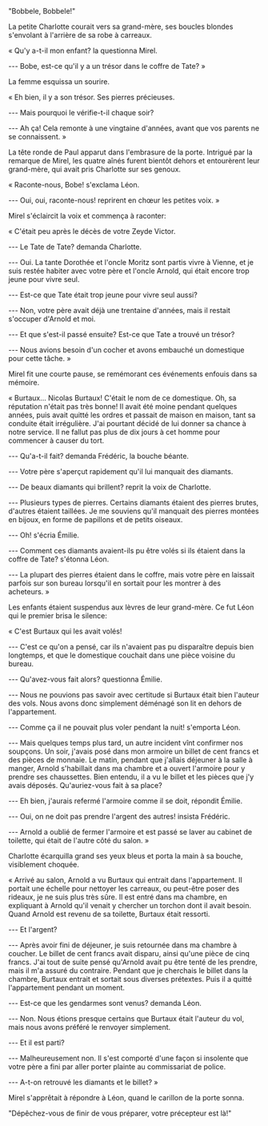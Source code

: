 <!--
C02S??: Burtaux
Personnages:
  - Les enfants Grünberg
  - Maria Schorr
  - Adolphe Grünberg
  - Arnold Grünberg
  - Nicolas Burtaux
Résumé: Charlotte demande à Maria pourquoi Adolphe ferme toujours à clé son
coffre. Maria raconte aux enfants l'épisode du vol des diamants en 1853.
Adolphe ajoute qu'elle n'a pas fait mention des bouteilles de vin. Elle répond
que c'est pour ne pas les encourager à faire de même.
-->


## 

"Bobbele, Bobbele!"

La petite Charlotte courait vers sa grand-mère, ses boucles blondes s'envolant
à l'arrière de sa robe à carreaux.

« Qu'y a-t-il mon enfant? la questionna Mirel.

--- Bobe, est-ce qu'il y a un trésor dans le coffre de Tate? »

La femme esquissa un sourire.

« Eh bien, il y a son trésor. Ses pierres précieuses.

--- Mais pourquoi le vérifie-t-il chaque soir?

--- Ah ça! Cela remonte à une vingtaine d'années, avant que vos parents ne se
connaissent. »


La tête ronde de Paul apparut dans l'embrasure de la porte. Intrigué par la
remarque de Mirel, les quatre aînés furent bientôt dehors et entourèrent leur
grand-mère, qui avait pris Charlotte sur ses genoux.

« Raconte-nous, Bobe! s'exclama Léon.

--- Oui, oui, raconte-nous! reprirent en chœur les petites voix. »


Mirel s'éclaircit la voix et commença à raconter:

« C'était peu après le décès de votre Zeyde Victor.

--- Le Tate de Tate? demanda Charlotte.

--- Oui. La tante Dorothée et l'oncle Moritz sont partis vivre à Vienne,
et je suis restée habiter avec votre père et l'oncle Arnold, qui était encore trop
jeune pour vivre seul.

--- Est-ce que Tate était trop jeune pour vivre seul aussi?

--- Non, votre père avait déjà une trentaine d'années, mais il restait
s'occuper d'Arnold et moi.

--- Et que s'est-il passé ensuite? Est-ce que Tate a trouvé un trésor?

--- Nous avions besoin d'un cocher et avons embauché un domestique pour cette
tâche. »


Mirel fit une courte pause, se remémorant ces événements enfouis dans sa
mémoire.

« Burtaux… Nicolas Burtaux! C'était le nom de ce domestique. Oh, sa réputation
n'était pas très bonne! Il avait été moine pendant quelques années,
puis avait quitté les ordres et passait de maison en maison, tant sa conduite
était irrégulière. J'ai pourtant décidé de lui donner sa chance à notre
service. Il ne fallut pas plus de dix jours à cet homme pour commencer à causer
du tort.


--- Qu'a-t-il fait? demanda Frédéric, la bouche béante.

--- Votre père s'aperçut rapidement qu'il lui manquait des diamants.

--- De beaux diamants qui brillent? reprit la voix de Charlotte.

--- Plusieurs types de pierres. Certains diamants étaient des pierres brutes,
d'autres étaient taillées. Je me souviens qu'il manquait des pierres montées en
bijoux, en forme de papillons et de petits oiseaux.

--- Oh! s'écria Émilie.

--- Comment ces diamants avaient-ils pu être volés si ils étaient dans la
coffre de Tate? s'étonna Léon.

--- La plupart des pierres étaient dans le coffre, mais votre père en laissait
parfois sur son bureau lorsqu'il en sortait pour les montrer à des acheteurs. »


Les enfants étaient suspendus aux lèvres de leur grand-mère.
Ce fut Léon qui le premier brisa le silence:

« C'est Burtaux qui les avait volés!

--- C'est ce qu'on a pensé, car ils n'avaient pas pu disparaître depuis bien
longtemps, et que le domestique couchait dans une pièce voisine du bureau.

--- Qu'avez-vous fait alors? questionna Émilie.

--- Nous ne pouvions pas savoir avec certitude si Burtaux était bien l'auteur
des vols. Nous avons donc simplement déménagé son lit en dehors de
l'appartement.

--- Comme ça il ne pouvait plus voler pendant la nuit! s'emporta Léon.

--- Mais quelques temps plus tard, un autre incident vînt confirmer nos
soupçons. Un soir, j'avais posé dans mon armoire un billet de cent francs et
des pièces de monnaie. Le matin, pendant que j'allais déjeuner à la salle
à manger, Arnold s'habillait dans ma chambre et a ouvert l'armoire pour
y prendre ses chaussettes. Bien entendu, il a vu le billet et les pièces que
j'y avais déposés. Qu'auriez-vous fait à sa place?

--- Eh bien, j'aurais refermé l'armoire comme il se doit, répondit Émilie.

--- Oui, on ne doit pas prendre l'argent des autres! insista Frédéric.

--- Arnold a oublié de fermer l'armoire et est passé se laver
au cabinet de toilette, qui était de l'autre côté du salon. »

Charlotte écarquilla grand ses yeux bleus et porta la main à sa bouche,
visiblement choquée.

« Arrivé au salon, Arnold a vu Burtaux qui entrait dans l'appartement. Il
portait une échelle pour nettoyer les carreaux, ou peut-être poser des rideaux,
je ne suis plus très sûre. Il est entré dans ma chambre, en expliquant à Arnold
qu'il venait y chercher un torchon dont il avait besoin. Quand Arnold est
revenu de sa toilette, Burtaux était ressorti.

--- Et l'argent?

--- Après avoir fini de déjeuner, je suis retournée dans ma chambre à coucher.
Le billet de cent francs avait disparu, ainsi qu'une pièce de cinq francs. J'ai
tout de suite pensé qu'Arnold avait pu être tenté de les prendre, mais il m'a
assuré du contraire. Pendant que je cherchais le billet dans la chambre,
Burtaux entrait et sortait sous diverses prétextes. Puis il a quitté
l'appartement pendant un moment.

--- Est-ce que les gendarmes sont venus? demanda Léon.

--- Non. Nous étions presque certains que Burtaux était l'auteur du vol, mais
nous avons préféré le renvoyer simplement.

--- Et il est parti?

--- Malheureusement non. Il s'est comporté d'une façon si insolente que votre
père a fini par aller porter plainte au commissariat de police.

--- A-t-on retrouvé les diamants et le billet? »


Mirel s'apprêtait à répondre à Léon, quand le carillon de la porte sonna.


"Dépêchez-vous de finir de vous préparer, votre précepteur est là!"
